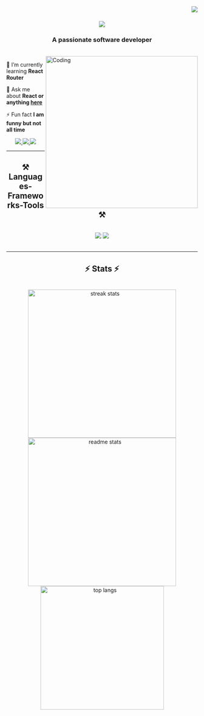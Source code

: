 <img align="right" src="https://komarev.com/ghpvc/?username=sajid-afnan&label=Profile%20views&color=0e75b6&style=flat" />

<h1 align="center">
    <img src="https://readme-typing-svg.herokuapp.com/?font=Righteous&size=35&center=true&vCenter=true&width=500&height=70&duration=4000&lines=Hi+There!+👋;+I'm+Sajid+Afnan!;" />
</h1>

<h3 align="center">A passionate software developer</h3>

<br/>

<img align="right" alt="Coding" width="400" src="https://i.pinimg.com/originals/ef/09/36/ef0936558e58d6bebf73fee2ae895fe3.gif">

<div align="left">

 🌱 I’m currently learning **React Router**

💬 Ask me about **React or anything [here](https://github.com/SAJID-AFNAN/SAJID-AFNAN/issues)**

⚡ Fun fact **I am funny but not all time**

 </div>
 
<div align="center"> 
  <a href="mailto:sajidafnan91@gmail.com">
    <img src="https://img.shields.io/badge/Gmail-333333?style=for-the-badge&logo=gmail&logoColor=red" />
  </a>
  <a href="https://linkedin.com/in/sajid-afnan" target="_blank">
    <img src="https://img.shields.io/badge/LinkedIn-0077B5?style=for-the-badge&logo=linkedin&logoColor=white" target="_blank" />
  </a>
 <a href="https://x.com/M_Sajid_Afnan?t=rKHZ_cv9bHydDF9WYmfogg&s=07" target="_blank">
    <img src="https://img.shields.io/badge/X-0077B5?style=for-the-badge&logo=X&logoColor=black" target="_blank" />
  </a>
  <!-- <a href="https://salesp07.github.io" target="_blank">
     <img src="https://img.shields.io/badge/Portfolio-FF5722?style=for-the-badge&logo=todoist&logoColor=white" target="_blank" /> sqlite, safari, google-chrome are other good icon options
  </a> -->
</div>

 <hr/>
 
<h2 align="center">⚒️ Languages-Frameworks-Tools ⚒️</h2>
<br/>
<div align="center">
    <img src="https://skillicons.dev/icons?i=react,bootstrap,html,css,vscode,github,figma,git" />
    <img src="https://skillicons.dev/icons?i=javascript,mongodb,c,c++,java,mysql,tailwind" /><br>
</div>

<br/>
<hr/>

<!-- <div align="center">
  <h2>🐍 My Contributions 🐍</h2>
  <br>
  <img alt="snake eating my contributions" src="https://raw.githubusercontent.com/salesp07/salesp07/output/github-contribution-grid-snake.svg" />
  
  <br/><br/><br/>
</div> -->

<!-- <hr/> -->

<h2 align="center">⚡ Stats ⚡</h2>
<br>
<div align=center>
<!-- <img align="center" src="https://github-readme-stats.vercel.app/api?username=sajid-afnan&show_icons=true&locale=en" alt="sajid-afnan" /> -->

  <img width=390 src="https://github-readme-streak-stats.herokuapp.com/?user=sajid-afnan&count_private=true&theme=react&border_radius=10" alt="streak stats"/>

  <img width=390 src="https://github-readme-stats.vercel.app/api?username=sajid-afnan&show_icons=true&locale=en&count_private=true&show_icons=true&theme=react&rank_icon=github&border_radius=10" alt="readme stats" />
  <br/>
  <img width=325 align="center" src="https://github-readme-stats.vercel.app/api/top-langs?username=sajid-afnan&langs_count=8&layout=compact&theme=react&border_radius=10&exclude_repo=github-readme-stats" alt="top langs" />
</div>

<br/>
<!-- <br/> -->

<!-- <hr/> -->

<!-- <br/>

<div align="center">
<a href='https://ko-fi.com/V7V4RAK9C' target='_blank'><img height='64' style='border:0px;height:64px;' src='https://storage.ko-fi.com/cdn/kofi1.png?v=3' border='0' alt='Buy Me a Coffee at ko-fi.com' /></a>
</div>

<br/> -->
